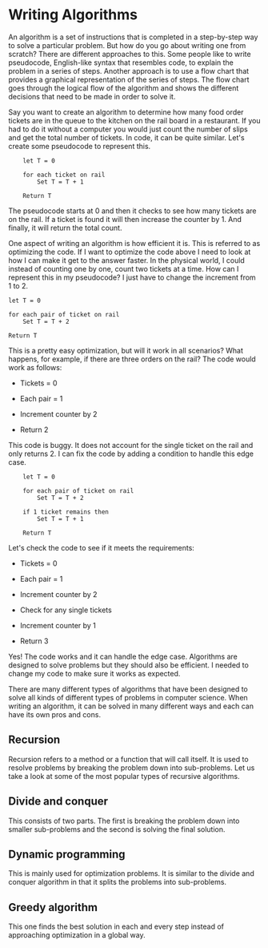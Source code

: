 # Writing Algorithms

An algorithm is a set of instructions that is completed in a step-by-step way to solve a particular problem. But how do you go about writing one from scratch? There are different approaches to this. Some people like to write pseudocode, English-like syntax that resembles code, to explain the problem in a series of steps. Another approach is to use a flow chart that provides a graphical representation of the series of steps. The flow chart goes through the logical flow of the algorithm and shows the different decisions that need to be made in order to solve it.

Say you want to create an algorithm to determine how many food order tickets are in the queue to the kitchen on the rail board in a restaurant. If you had to do it without a computer you would just count the number of slips and get the total number of tickets. In code, it can be quite similar. Let's create some pseudocode to represent this.

```text
    let T = 0

    for each ticket on rail
        Set T = T + 1
    
    Return T
```

The pseudocode starts at 0 and then it checks to see how many tickets are on the rail. If a ticket is found it will then increase the counter by 1. And finally, it will return the total count.

One aspect of writing an algorithm is how efficient it is. This is referred to as optimizing the code. If I want to optimize the code above I need to look at how I can make it get to the answer faster. In the physical world, I could instead of counting one by one, count two tickets at a time. How can I represent this in my pseudocode? I just have to change the increment from 1 to 2.

```text
let T = 0

for each pair of ticket on rail
    Set T = T + 2

Return T
```

This is a pretty easy optimization, but will it work in all scenarios? What happens, for example, if there are three orders on the rail? The code would work as follows:

* Tickets = 0

* Each pair = 1

* Increment counter by 2

* Return 2

This code is buggy. It does not account for the single ticket on the rail and only returns 2. I can fix the code by adding a condition to handle this edge case.

```text
    let T = 0

    for each pair of ticket on rail
        Set T = T + 2
    
    if 1 ticket remains then
        Set T = T + 1
    
    Return T
```

Let's check the code to see if it meets the requirements:

* Tickets = 0

* Each pair = 1

* Increment counter by 2

* Check for any single tickets

* Increment counter by 1

* Return 3

Yes! The code works and it can handle the edge case. Algorithms are designed to solve problems but they should also be efficient. I needed to change my code to make sure it works as expected.

There are many different types of algorithms that have been designed to solve all kinds of different types of problems in computer science. When writing an algorithm, it can be solved in many different ways and each can have its own pros and cons. 

## Recursion

Recursion refers to a method or a function that will call itself. It is used to resolve problems by breaking the problem down into sub-problems. Let us take a look at some of the most popular types of recursive algorithms.

## Divide and conquer

This consists of two parts. The first is breaking the problem down into smaller sub-problems and the second is solving the final solution.

## Dynamic programming
This is mainly used for optimization problems. It is similar to the divide and conquer algorithm in that it splits the problems into sub-problems.

## Greedy algorithm

This one finds the best solution in each and every step instead of approaching optimization in a global way.